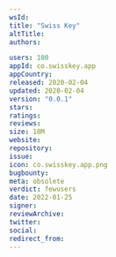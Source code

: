 ```yaml
---
wsId: 
title: "Swiss Key"
altTitle: 
authors:

users: 100
appId: co.swisskey.app
appCountry: 
released: 2020-02-04
updated: 2020-02-04
version: "0.0.1"
stars: 
ratings: 
reviews: 
size: 18M
website: 
repository: 
issue: 
icon: co.swisskey.app.png
bugbounty: 
meta: obsolete
verdict: fewusers
date: 2022-01-25
signer: 
reviewArchive:
twitter: 
social:
redirect_from:
---
```


